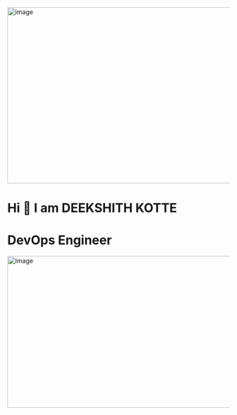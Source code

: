 <img width="600" height="399" alt="image"  DevOps Engineer src="https://chatgpt.com/s/m_68b147ae8fb48191be6ab40f340a0a49" />
<h1>Hi 👋 I am DEEKSHITH KOTTE</h1>

<h1>DevOps Engineer</h1>

<img width="612" height="344" alt="image" src="https://github.com/user-attachments/assets/30c3b0c0-0972-496e-acfe-be3f98ccf46b" />




